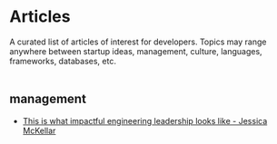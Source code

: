 # Articles

A curated list of articles of interest for developers. Topics may range anywhere between startup ideas, management, culture, languages, frameworks, databases, etc.
<br/><br/>

## management
* [This is what impactful engineering leadership looks like - Jessica McKellar](http://firstround.com/review/this-is-what-impactful-engineering-leadership-looks-like/)
